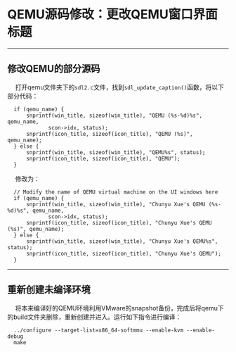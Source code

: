 # QEMU源码修改：更改QEMU窗口界面标题

---------------------

## 修改QEMU的部分源码

&emsp; 打开qemu文件夹下的`sdl2.c`文件，找到`sdl_update_caption()`函数，将以下部分代码：

```
  if (qemu_name) {
      snprintf(win_title, sizeof(win_title), "QEMU (%s-%d)%s", qemu_name,
             scon->idx, status);
      snprintf(icon_title, sizeof(icon_title), "QEMU (%s)", qemu_name);
  } else {
      snprintf(win_title, sizeof(win_title), "QEMU%s", status);
      snprintf(icon_title, sizeof(icon_title), "QEMU");
  }
```

&emsp; 修改为：

```
  // Modify the name of QEMU virtual machine on the UI windows here
  if (qemu_name) {
      snprintf(win_title, sizeof(win_title), "Chunyu Xue's QEMU (%s-%d)%s", qemu_name,
             scon->idx, status);
      snprintf(icon_title, sizeof(icon_title), "Chunyu Xue's QEMU (%s)", qemu_name);
  } else {
      snprintf(win_title, sizeof(win_title), "Chunyu Xue's QEMU%s", status);
      snprintf(icon_title, sizeof(icon_title), "Chunyu Xue's QEMU");
  }
```

---------------------

## 重新创建未编译环境

&emsp; 将本来编译好的QEMU环境利用VMware的snapshot备份，完成后将qemu下的build文件夹删除，重新创建并进入。运行如下指令进行编译：

```
  ../configure --target-list=x86_64-softmmu --enable-kvm --enable-debug
  make
```





